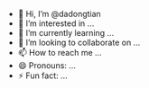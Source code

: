    - 👋 Hi, I’m @dadongtian
   - 👀 I’m interested in ...
   - 🌱 I’m currently learning ...
   - 💞️ I’m looking to collaborate on ...
  - 📫 How to reach me ...
 - 😄 Pronouns: ...
  - ⚡ Fun fact: ...

<!---
大通天/大通天是一个特别的数字电视存储库,因为它的"可读性"(这个文件)出现在你的GUUUB配置文件上。
您可以点击预览链接查看您的更改。
--->
